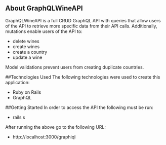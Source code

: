 ## About GraphQLWineAPI
GraphQLWineAPI is a full CRUD GraphQL API with queries that allow users of the API to retrieve more specific data from their API calls. Additionally, mutations enable users of the API to:
- delete wines 
- create wines
- create a country
- update a wine
<!-- end of the list -->
Model validations prevent users from creating duplicate countries.

##Technologies Used 
The following technologies were used to create this application:
- Ruby on Rails 
- GraphQL

##Getting Started
In order to access the API the following must be run:
- rails s
<!-- end of the list -->
After running the above go to the following URL:
- http://localhost:3000/graphiql




